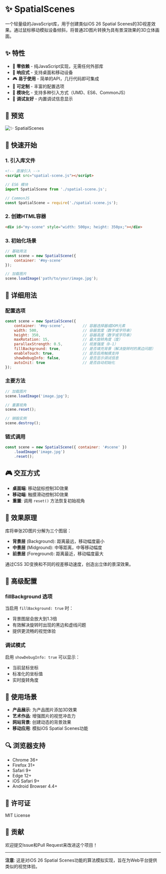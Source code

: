 # ✨ SpatialScenes

一个轻量级的JavaScript库，用于创建类似iOS 26 Spatial Scenes的3D视差效果。通过鼠标移动模拟设备倾斜，将普通2D图片转换为具有景深效果的3D立体画面。

## ✨ 特性

- 🎯 **零依赖** - 纯JavaScript实现，无需任何外部库
- 📱 **响应式** - 支持桌面和移动设备
- 🎮 **易于使用** - 简单的API，几行代码即可集成
- 🎨 **可定制** - 丰富的配置选项
- 🔧 **模块化** - 支持多种引入方式（UMD、ES6、CommonJS）
- 🐛 **调试友好** - 内置调试信息显示

## 📱 预览

![✨ SpatialScenes](https://github.com/ELDment/IOS26-Spatial-Scenes/blob/main/SpatialScenes.png)

## 🚀 快速开始

### 1. 引入库文件

```html
<!-- 直接引入 -->
<script src="spatial-scene.js"></script>
```

```javascript
// ES6 模块
import SpatialScene from './spatial-scene.js';

// CommonJS
const SpatialScene = require('./spatial-scene.js');
```

### 2. 创建HTML容器

```html
<div id="my-scene" style="width: 500px; height: 350px;"></div>
```

### 3. 初始化场景

```javascript
// 基础用法
const scene = new SpatialScene({
    container: '#my-scene'
});

// 加载图片
scene.loadImage('path/to/your/image.jpg');
```

## 📖 详细用法

### 配置选项

```javascript
const scene = new SpatialScene({
    container: '#my-scene',        // 容器选择器或DOM元素
    width: 500,                    // 容器宽度（数字或字符串）
    height: 350,                   // 容器高度（数字或字符串）
    maxRotation: 15,               // 最大旋转角度（度）
    parallaxStrength: 0.5,         // 视差强度（0-1）
    fillBackground: true,          // 是否填充背景（解决旋转时的黑边问题）
    enableTouch: true,             // 是否启用触摸支持
    showDebugInfo: false,          // 是否显示调试信息
    autoInit: true                 // 是否自动初始化
});
```

### 主要方法

```javascript
// 加载图片
scene.loadImage('image.jpg');

// 重置视角
scene.reset();

// 销毁实例
scene.destroy();
```

### 链式调用

```javascript
const scene = new SpatialScene({ container: '#scene' })
    .loadImage('image.jpg')
    .reset();
```

## 🎮 交互方式

- **桌面端**: 移动鼠标控制3D效果
- **移动端**: 触摸滑动控制3D效果
- **重置**: 调用 `reset()` 方法恢复初始视角

## 🎨 效果原理

库将单张2D图片分解为三个图层：

- **背景层** (Background): 距离最远，移动幅度最小
- **中景层** (Midground): 中等距离，中等移动幅度
- **前景层** (Foreground): 距离最近，移动幅度最大

通过CSS 3D变换和不同的视差移动速度，创造出立体的景深效果。

## 🔧 高级配置

### fillBackground 选项

当启用 `fillBackground: true` 时：
- 背景图层会放大到1.3倍
- 有效解决旋转时出现的黑边和虚线问题
- 提供更流畅的视觉体验

### 调试模式

启用 `showDebugInfo: true` 可以显示：
- 当前鼠标坐标
- 标准化的坐标值
- 实时旋转角度

## 🎯 使用场景

- **产品展示**: 为产品图片添加3D效果
- **艺术作品**: 增强图片的视觉冲击力
- **网站背景**: 创建动态的背景效果
- **移动应用**: 模拟iOS Spatial Scenes功能

## 🔍 浏览器支持

- Chrome 36+
- Firefox 31+
- Safari 9+
- Edge 12+
- iOS Safari 9+
- Android Browser 4.4+

## 📄 许可证

MIT License

## 🤝 贡献

欢迎提交Issue和Pull Request来改进这个项目！

---

**注意**: 这是对iOS 26 Spatial Scenes功能的算法模拟实现，旨在为Web平台提供类似的视觉体验。
